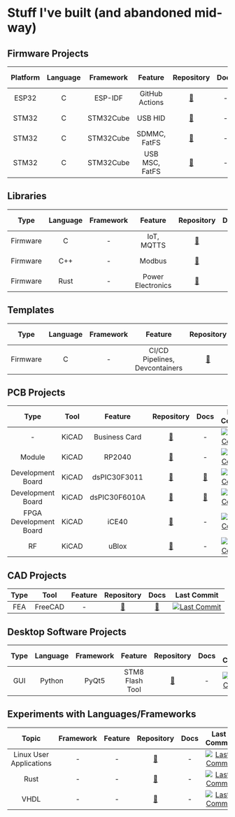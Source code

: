 # Stuff I've built (and abandoned mid-way)

## Firmware Projects

| Platform | Language | Framework | Feature | Repository | Docs | Last Commit |
|:--------:|:--------:|:---------:|:--------:|:----------:|:----:|:-----------:|
| ESP32 | C | ESP-IDF | GitHub Actions | [🔗](https://github.com/shishir-dey/esp32-esp-idf-github-actions) | - | [![Last Commit](https://img.shields.io/github/last-commit/shishir-dey/esp32-esp-idf-github-actions)](https://github.com/shishir-dey/esp32-esp-idf-github-actions) |
| STM32 | C | STM32Cube | USB HID | [🔗](https://github.com/shishir-dey/stm32-keyboard-ctrl-c-v) | - | [![Last Commit](https://img.shields.io/github/last-commit/shishir-dey/stm32-keyboard-ctrl-c-v)](https://github.com/shishir-dey/stm32-keyboard-ctrl-c-v) |
| STM32 | C | STM32Cube | SDMMC, FatFS | [🔗](https://github.com/shishir-dey/stm32-sdmmc-fatfs-wav) | - | [![Last Commit](https://img.shields.io/github/last-commit/shishir-dey/stm32-sdmmc-fatfs-wav)](https://github.com/shishir-dey/stm32-sdmmc-fatfs-wav) |
| STM32 | C | STM32Cube | USB MSC, FatFS | [🔗](https://github.com/shishir-dey/stm32-usb-msc) | - | [![Last Commit](https://img.shields.io/github/last-commit/shishir-dey/stm32-usb-msc)](https://github.com/shishir-dey/stm32-usb-msc) |

## Libraries

| Type | Language | Framework | Feature | Repository | Docs | Last Commit |
|:----:|:--------:|:---------:|:--------:|:----------:|:----:|:-----------:|
| Firmware | C | - | IoT, MQTTS | [🔗](https://github.com/shishir-dey/iot-firmware-sdk) | - | [![Last Commit](https://img.shields.io/github/last-commit/shishir-dey/iot-firmware-sdk)](https://github.com/shishir-dey/iot-firmware-sdk) |
| Firmware | C++ | - | Modbus | [🔗](https://github.com/shishir-dey/libmodbus) | [📄](https://shishir-dey.github.io/libmodbus/) | [![Last Commit](https://img.shields.io/github/last-commit/shishir-dey/libmodbus)](https://github.com/shishir-dey/libmodbus) |
| Firmware | Rust | - | Power Electronics | [🔗](https://github.com/shishir-dey/libpower) | [📄](https://shishir-dey.github.io/libpower/) | [![Last Commit](https://img.shields.io/github/last-commit/shishir-dey/libpower)](https://github.com/shishir-dey/libpower) |

## Templates

| Type | Language | Framework | Feature | Repository | Docs | Last Commit |
|:----:|:--------:|:---------:|:--------:|:----------:|:----:|:-----------:|
| Firmware | C | - | CI/CD Pipelines, Devcontainers | [🔗](https://github.com/shishir-dey/stm32-devops-template) | [📄](https://shishir-dey.github.io/stm32-devops-template/) | [![Last Commit](https://img.shields.io/github/last-commit/shishir-dey/stm32-devops-template)](https://github.com/shishir-dey/stm32-devops-template) |

## PCB Projects

| Type | Tool | Feature | Repository | Docs | Last Commit |
|:----:|:----:|:--------:|:----------:|:----:|:-----------:|
| - | KiCAD | Business Card | [🔗](https://github.com/shishir-dey/pcb-business-card) | - | [![Last Commit](https://img.shields.io/github/last-commit/shishir-dey/pcb-business-card)](https://github.com/shishir-dey/pcb-business-card) |
| Module | KiCAD | RP2040 | [🔗](https://github.com/shishir-dey/pcb-custom-simm-40-rp2040) | - | [![Last Commit](https://img.shields.io/github/last-commit/shishir-dey/pcb-custom-simm-40-rp2040)](https://github.com/shishir-dey/pcb-custom-simm-40-rp2040) |
| Development Board | KiCAD | dsPIC30F3011 | [🔗](https://github.com/shishir-dey/pcb-dev-dsPIC30F3011) | [📄](https://shishir-dey.github.io/pcb-dev-dsPIC30F3011/) | [![Last Commit](https://img.shields.io/github/last-commit/shishir-dey/pcb-dev-dsPIC30F3011)](https://github.com/shishir-dey/pcb-dev-dsPIC30F3011) |
| Development Board | KiCAD | dsPIC30F6010A | [🔗](https://github.com/shishir-dey/pcb-dev-dsPIC30F6010A) | [📄](https://shishir-dey.github.io/pcb-dev-dsPIC30F6010A/) | [![Last Commit](https://img.shields.io/github/last-commit/shishir-dey/pcb-dev-dsPIC30F6010A)](https://github.com/shishir-dey/pcb-dev-dsPIC30F6010A) |
| FPGA Development Board | KiCAD | iCE40 | [🔗](https://github.com/shishir-dey/pcb-dev-fpga-iCE40) | - | [![Last Commit](https://img.shields.io/github/last-commit/shishir-dey/pcb-dev-fpga-iCE40)](https://github.com/shishir-dey/pcb-dev-fpga-iCE40) |
| RF | KiCAD | uBlox | [🔗](https://github.com/shishir-dey/pcb-rf-4g-ublox) | - | [![Last Commit](https://img.shields.io/github/last-commit/shishir-dey/pcb-rf-4g-ublox)](https://github.com/shishir-dey/pcb-rf-4g-ublox) |

## CAD Projects

| Type | Tool | Feature | Repository | Docs | Last Commit |
|:----:|:----:|:--------:|:----------:|:----:|:-----------:
| FEA | FreeCAD | - | [🔗](https://github.com/shishir-dey/cad-fea-FreeCAD-unknown) | [📄](https://shishir-dey.github.io/cad-fea-FreeCAD-unknown/) | [![Last Commit](https://img.shields.io/github/last-commit/shishir-dey/cad-fea-FreeCAD-unknown)](https://github.com/shishir-dey/cad-fea-FreeCAD-unknown) |

## Desktop Software Projects

| Type | Language | Framework | Feature | Repository | Docs | Last Commit |
|:----:|:--------:|:---------:|:--------:|:----------:|:----:|:-----------:|
| GUI | Python | PyQt5 | STM8 Flash Tool | [🔗](https://github.com/shishir-dey/stm8-flash-tool) | - | [![Last Commit](https://img.shields.io/github/last-commit/shishir-dey/stm8-flash-tool)](https://github.com/shishir-dey/stm8-flash-tool) |

## Experiments with Languages/Frameworks

| Topic | Framework | Feature | Repository | Docs | Last Commit |
|:----:|:---------:|:--------:|:----------:|:----:|:-----------:|
| Linux User Applications | - | - | [🔗](https://github.com/shishir-dey/linux-user-app-samples) | - | [![Last Commit](https://img.shields.io/github/last-commit/shishir-dey/linux-user-app-samples)](https://github.com/shishir-dey/linux-user-app-samples) |
| Rust | - | - | [🔗](https://github.com/shishir-dey/rust-samples) | - | [![Last Commit](https://img.shields.io/github/last-commit/shishir-dey/rust-samples)](https://github.com/shishir-dey/rust-samples) |
| VHDL | - | - | [🔗](https://github.com/shishir-dey/vhdl-samples) | - | [![Last Commit](https://img.shields.io/github/last-commit/shishir-dey/vhdl-samples)](https://github.com/shishir-dey/vhdl-samples) |

